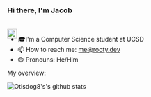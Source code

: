 ### Hi there, I'm Jacob

<br/>
<a href="https://www.linkedin.com/in/jarooty/">
  <img align="left" alt="Linkedin" width="22px" src="https://cdn.jsdelivr.net/npm/simple-icons@v3/icons/linkedin.svg" />
</a>


- 🎓I'm a Computer Science student at UCSD
- 📫 How to reach me: me@rooty.dev
- 😄 Pronouns: He/Him



<div><p>My overview: </p></div>

![Otisdog8's's github stats](https://github-readme-stats.vercel.app/api?username=Otisdog8&show_icons=true)
